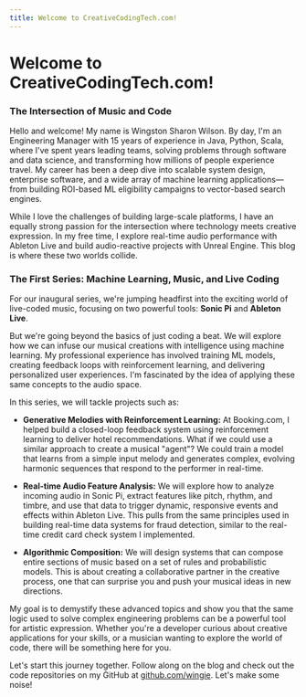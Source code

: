 ```yaml
---
title: Welcome to CreativeCodingTech.com!
---
```


# Welcome to CreativeCodingTech.com!

### The Intersection of Music and Code

Hello and welcome! My name is Wingston Sharon Wilson. By day, I'm an Engineering Manager with 15 years of experience in Java, Python, Scala, where I've spent years leading teams, solving problems through software and data science, and transforming how millions of people experience travel. My career has been a deep dive into scalable system design, enterprise software, and a wide array of machine learning applications—from building ROI-based ML eligibility campaigns to vector-based search engines.

While I love the challenges of building large-scale platforms, I have an equally strong passion for the intersection where technology meets creative expression. In my free time, I explore real-time audio performance with Ableton Live and build audio-reactive projects with Unreal Engine. This blog is where these two worlds collide.

### The First Series: Machine Learning, Music, and Live Coding

For our inaugural series, we're jumping headfirst into the exciting world of live-coded music, focusing on two powerful tools: **Sonic Pi** and **Ableton Live**.

But we're going beyond the basics of just coding a beat. We will explore how we can infuse our musical creations with intelligence using machine learning. My professional experience has involved training ML models, creating feedback loops with reinforcement learning, and delivering personalized user experiences. I'm fascinated by the idea of applying these same concepts to the audio space.

In this series, we will tackle projects such as:

* **Generative Melodies with Reinforcement Learning:** At Booking.com, I helped build a closed-loop feedback system using reinforcement learning to deliver hotel recommendations. What if we could use a similar approach to create a musical "agent"? We could train a model that learns from a simple input melody and generates complex, evolving harmonic sequences that respond to the performer in real-time.

* **Real-time Audio Feature Analysis:** We will explore how to analyze incoming audio in Sonic Pi, extract features like pitch, rhythm, and timbre, and use that data to trigger dynamic, responsive events and effects within Ableton Live. This pulls from the same principles used in building real-time data systems for fraud detection, similar to the real-time credit card check system I implemented.

* **Algorithmic Composition:** We will design systems that can compose entire sections of music based on a set of rules and probabilistic models. This is about creating a collaborative partner in the creative process, one that can surprise you and push your musical ideas in new directions.

My goal is to demystify these advanced topics and show you that the same logic used to solve complex engineering problems can be a powerful tool for artistic expression. Whether you're a developer curious about creative applications for your skills, or a musician wanting to explore the world of code, there will be something here for you.

Let's start this journey together. Follow along on the blog and check out the code repositories on my GitHub at [github.com/wingie](https://github.com/wingie). Let's make some noise!